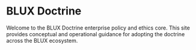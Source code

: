 # BLUX Doctrine

Welcome to the BLUX Doctrine enterprise policy and ethics core. This site
provides conceptual and operational guidance for adopting the doctrine across
the BLUX ecosystem.

